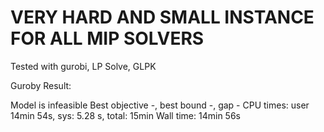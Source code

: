 # VERY HARD AND SMALL INSTANCE FOR ALL MIP SOLVERS

Tested with gurobi, LP Solve, GLPK

Guroby Result:

Model is infeasible
Best objective -, best bound -, gap -
CPU times: user 14min 54s, sys: 5.28 s, total: 15min
Wall time: 14min 56s
